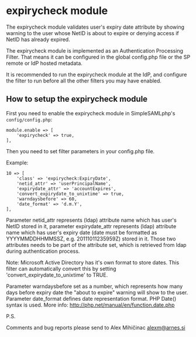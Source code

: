 expirycheck module
==================

The expirycheck module validates user's expiry date attribute by showing
warning to the user whose NetID is about to expire or denying access if NetID
has already expired.

The expirycheck module is implemented as an Authentication Processing Filter.
That means it can be configured in the global config.php file or the SP remote
or IdP hosted metadata.

It is recommended to run the expirycheck module at the IdP, and configure the
filter to run before all the other filters you may have enabled.

How to setup the expirycheck module
-----------------------------------

First you need to enable the expirycheck module in SimpleSAMLphp's `config/config.php`:

    module.enable => [
        'expirycheck' => true,
    ],

Then you need to set filter parameters in your config.php file.

Example:

	10 => [
		'class' => 'expirycheck:ExpiryDate',
		'netid_attr' => 'userPrincipalName',
		'expirydate_attr' => 'accountExpires',
		'convert_expirydate_to_unixtime' => true,
		'warndaysbefore' => 60,
		'date_format' => 'd.m.Y',
	],


Parameter netid_attr represents (ldap) attribute name which has user's NetID stored in it,
parameter expirydate_attr represents (ldap) attribute name which has user's expiry date
(date must be formatted as YYYYMMDDHHMMSSZ, e.g. 20111011235959Z) stored in it.
Those two attributes needs to be part of the attribute set, which is retrieved from ldap during
authentication process.

Note:
Microsoft Active Directory has it's own format to store dates. This filter can automatically convert this
by setting 'convert_expirydate_to_unixtime' to TRUE.

Parameter warndaysbefore set as a number, which represents how many days before expiry
date the "about to expire" warning will show to the user.
Parameter date_format defines date representation format. PHP Date() syntax
is used. More info: http://php.net/manual/en/function.date.php

P.S.

Comments and bug reports please send to Alex Mihičinac <alexm@arnes.si>
